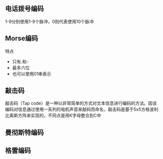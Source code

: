 ## 电话拨号编码

1-9分别使用1-9个脉冲，0则代表使用10个脉冲

## Morse编码

特点

* 只有.和-
* 最多六位
* 也可以使用01串表示

## 敲击码

敲击码（Tap code）是一种以非常简单的方式对文本信息进行编码的方法。因该编码对信息通过使用一系列的电机声音来敲码而命名，敲击码是基于5x5方格波利比奥斯方阵来实现的，不同点是用K字母整合到C中

## 曼彻斯特编码

## 格雷编码

